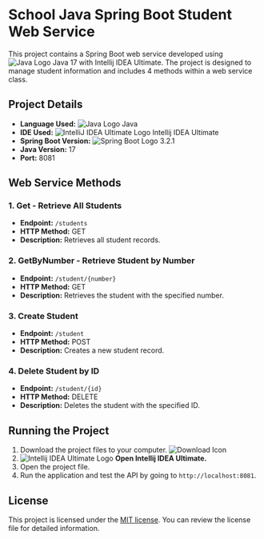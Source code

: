 # School Java Spring Boot Student Web Service

This project contains a Spring Boot web service developed using ![Java Logo](https://img.icons8.com/color/20/000000/java-coffee-cup-logo.png) Java 17 with Intellij IDEA Ultimate. The project is designed to manage student information and includes 4 methods within a web service class.

## Project Details

- **Language Used:** ![Java Logo](https://img.icons8.com/color/20/000000/java-coffee-cup-logo.png) Java
- **IDE Used:** ![IntelliJ IDEA Ultimate Logo](https://img.icons8.com/color/20/000000/intellij-idea.png) Intellij IDEA Ultimate
- **Spring Boot Version:** ![Spring Boot Logo](https://img.icons8.com/color/20/000000/spring-logo.png) 3.2.1
- **Java Version:** 17
- **Port:** 8081

## Web Service Methods

### 1. Get - Retrieve All Students

- **Endpoint:** `/students`
- **HTTP Method:** GET
- **Description:** Retrieves all student records.

### 2. GetByNumber - Retrieve Student by Number

- **Endpoint:** `/student/{number}`
- **HTTP Method:** GET
- **Description:** Retrieves the student with the specified number.

### 3. Create Student

- **Endpoint:** `/student`
- **HTTP Method:** POST
- **Description:** Creates a new student record.

### 4. Delete Student by ID

- **Endpoint:** `/student/{id}`
- **HTTP Method:** DELETE
- **Description:** Deletes the student with the specified ID.

## Running the Project

1. Download the project files to your computer. ![Download Icon](https://img.icons8.com/ios/20/000000/download--v1.png)
2. ![Intellij IDEA Ultimate Logo](https://img.icons8.com/color/20/000000/intellij-idea.png) **Open Intellij IDEA Ultimate.**
3. Open the project file.
4. Run the application and test the API by going to `http://localhost:8081`.

## License

This project is licensed under the [MIT license](LICENSE). You can review the license file for detailed information.
